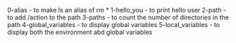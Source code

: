 0-alias - to make ls an alias of rm *
1-hello_you - to print hello user
2-path - to add /action to the path
3-paths - to count the number of directories in the path
4-global_variables - to display global variables
5-local_variables - to display both the environment abd global variables
